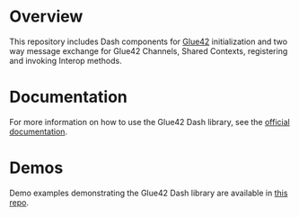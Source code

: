 # Overview

This repository includes Dash components for [Glue42](https://glue42.com) initialization and two way message exchange for Glue42 Channels, Shared Contexts, registering and invoking Interop methods.

# Documentation

For more information on how to use the Glue42 Dash library, see the [official documentation](https://docs.glue42.com/getting-started/how-to/glue42-enable-your-app/dash/index.html).

# Demos

Demo examples demonstrating the Glue42 Dash library are available in [this repo](https://github.com/Glue42/glue-dash-example).
